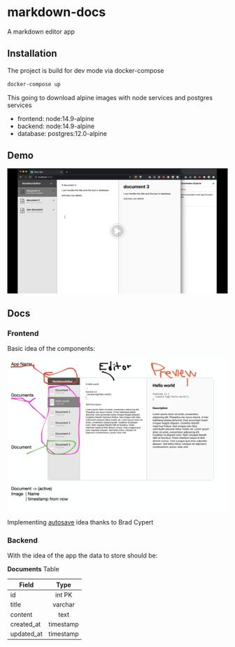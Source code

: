 # markdown-docs
A markdown editor app

## Installation

The project is build for dev mode via docker-compose

```sh
docker-compose up
```

This going to download alpine images with node services and postgres services
  -  frontend: node:14.9-alpine
  -  backend: node:14.9-alpine
  -  database: postgres:12.0-alpine
  
## Demo

[![Watch the video](./demo.png)](https://drive.google.com/file/d/18n0puWU0gFQWKtJEGloiZxX_4CfcdMSu/view?usp=sharing)


## Docs

### Frontend 

Basic idea of the components:

![components](./components.png)

Implementing [autosave](https://www.bradcypert.com/autosaving-with-react-hooks/) idea thanks to Brad Cypert

### Backend

With the idea of the app the data to store should be:

**Documents** Table


| Field      | Type      |
| -----------|:---------:|
| id         | int PK    |
| title      | varchar   |
| content    | text      |
| created_at | timestamp |
| updated_at | timestamp |
